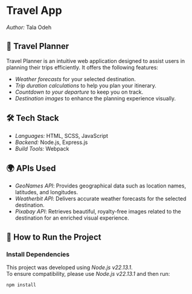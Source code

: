 # Travel App  
*Author:* Tala Odeh  

## 🚀 Travel Planner  
Travel Planner is an intuitive web application designed to assist users in planning their trips efficiently. It offers the following features:  

- *Weather forecasts* for your selected destination.  
- *Trip duration calculations* to help you plan your itinerary.  
- *Countdown to your departure* to keep you on track.  
- *Destination images* to enhance the planning experience visually.  

## 🛠 Tech Stack  
- *Languages:* HTML, SCSS, JavaScript  
- *Backend:* Node.js, Express.js  
- *Build Tools:* Webpack  

## 🌍 APIs Used  
- *GeoNames API*: Provides geographical data such as location names, latitudes, and longitudes.  
- *Weatherbit API*: Delivers accurate weather forecasts for the selected destination.  
- *Pixabay API*: Retrieves beautiful, royalty-free images related to the destination for an enriched visual experience.  

## 🚀 How to Run the Project  
### Install Dependencies  
This project was developed using *Node.js v22.13.1*.  
To ensure compatibility, please use *Node.js v22.13.1* and then run:  

```bash
npm install